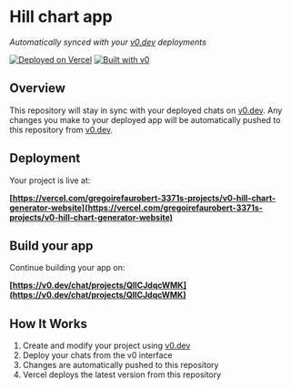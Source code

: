 # Hill chart app

*Automatically synced with your [v0.dev](https://v0.dev) deployments*

[![Deployed on Vercel](https://img.shields.io/badge/Deployed%20on-Vercel-black?style=for-the-badge&logo=vercel)](https://vercel.com/gregoirefaurobert-3371s-projects/v0-hill-chart-generator-website)
[![Built with v0](https://img.shields.io/badge/Built%20with-v0.dev-black?style=for-the-badge)](https://v0.dev/chat/projects/QlICJdqcWMK)

## Overview

This repository will stay in sync with your deployed chats on [v0.dev](https://v0.dev).
Any changes you make to your deployed app will be automatically pushed to this repository from [v0.dev](https://v0.dev).

## Deployment

Your project is live at:

**[https://vercel.com/gregoirefaurobert-3371s-projects/v0-hill-chart-generator-website](https://vercel.com/gregoirefaurobert-3371s-projects/v0-hill-chart-generator-website)**

## Build your app

Continue building your app on:

**[https://v0.dev/chat/projects/QlICJdqcWMK](https://v0.dev/chat/projects/QlICJdqcWMK)**

## How It Works

1. Create and modify your project using [v0.dev](https://v0.dev)
2. Deploy your chats from the v0 interface
3. Changes are automatically pushed to this repository
4. Vercel deploys the latest version from this repository
